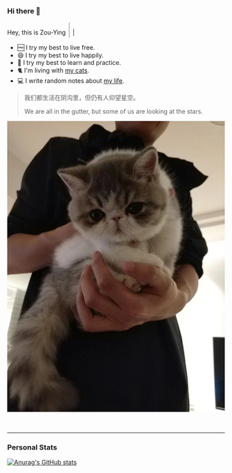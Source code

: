 ### Hi there 👋

<!--
**xpzouying/xpzouying** is a ✨ _special_ ✨ repository because its `README.md` (this file) appears on your GitHub profile.


Here are some ideas to get you started:

- 🔭 I’m currently working on ...
- 🌱 I’m currently learning ...
- 👯 I’m looking to collaborate on ...
- 🤔 I’m looking for help with ...
- 💬 Ask me about ...
- 📫 How to reach me: ...
- 😄 Pronouns: ...
- ⚡ Fun fact: ...
-->

Hey, this is Zou-Ying <span class="blinking-cursor" style="font-weight: 100; font-size: 30px; color:#2E3D48;">|</span>
<blink>|</blink>

- 🆓 I try my best to live free.
- 😄 I try my best to live happily.
- 💪 I try my best to learn and practice.
- 🐈 I'm living with [my cats](https://zouying.world/).
- 💻 I write random notes about [my life](https://zouying.world/).


> 我们都生活在阴沟里，但仍有人仰望星空。
>
> We are all in the gutter, but some of us are looking at the stars.

![paofu](./assets/paofu.jpg)

<br />

<hr />

### Personal Stats

  [![Anurag's GitHub stats](https://github-readme-stats.vercel.app/api?username=xpzouying&count_private=true&show_icons=true)](https://github.com/anuraghazra/github-readme-stats)
